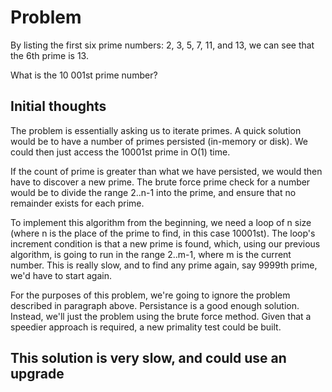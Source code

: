 # Problem
By listing the first six prime numbers: 2, 3, 5, 7, 11, and 13, we can see that 
the 6th prime is 13.

What is the 10 001st prime number?

## Initial thoughts
The problem is essentially asking us to iterate primes. A quick solution would
be to have a number of primes persisted (in-memory or disk). We could then just
access the 10001st prime in O(1) time.

If the count of prime is greater than what we have persisted, we would then 
have to discover a new prime. The brute force prime check for a number would be
to divide the range 2..n-1 into the prime, and ensure that no remainder exists
for each prime.

To implement this algorithm from the beginning, we need a loop of n size (where
n is the place of the prime to find, in this case 10001st). The loop's increment
condition is that a new prime is found, which, using our previous algorithm, is
going to run in the range 2..m-1, where m is the current number. This is really
slow, and to find any prime again, say 9999th prime, we'd have to start again.

For the purposes of this problem, we're going to ignore the problem described in
paragraph above. Persistance is a good enough solution. Instead, we'll just 
the problem using the brute force method. Given that a speedier approach is
required, a new primality test could be built.

## This solution is very slow, and could use an upgrade